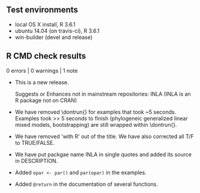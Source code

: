 ## Test environments
* local OS X install, R 3.6.1
* ubuntu 14.04 (on travis-ci), R 3.6.1
* win-builder (devel and release)

## R CMD check results

0 errors | 0 warnings | 1 note

* This is a new release.

  Suggests or Enhances not in mainstream repositories:
  INLA
  (INLA is an R package not on CRAN)
  
* We have removed \dontrun{} for examples that took ~5 seconds.
  Examples took >> 5 seconds to finish (phylogeneic generalized linear 
  mixed models, bootstrapping) are still wrapped within \dontrun{}.
  
* We have removed 'with R' out of the title. We have also corrected all
  T/F to TRUE/FALSE. 
  
* We have put packgae name INLA in single quotes and added its source in DESCRIPTION.
  
* Added `opar <- par()` and `par(opar)` in the examples.

* Added `@return` in the documentation of several functions.


  